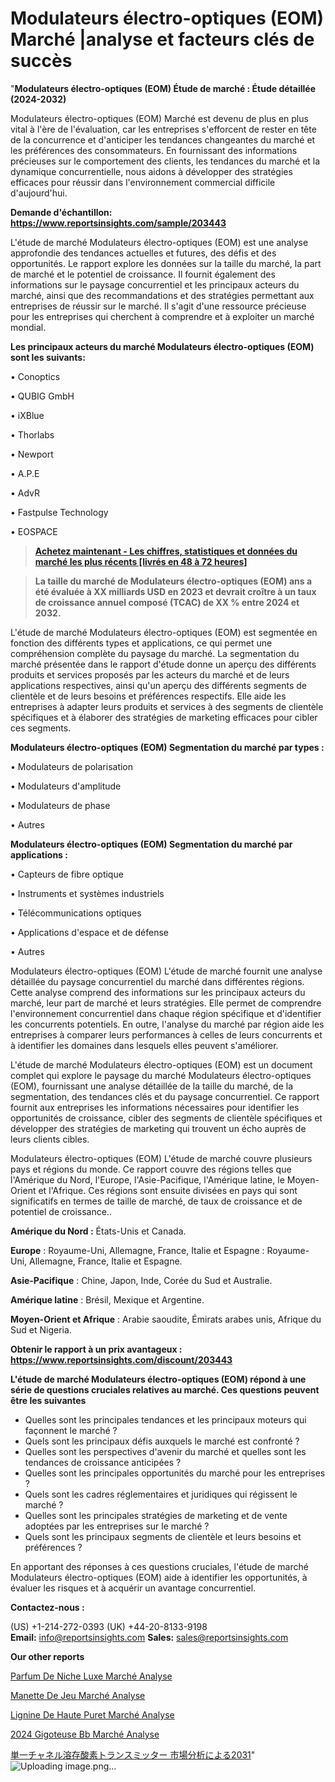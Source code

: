 # Modulateurs électro-optiques (EOM) Marché |analyse et facteurs clés de succès

"<strong>Modulateurs électro-optiques (EOM) Étude de marché : Étude détaillée (2024-2032)</strong>

Modulateurs électro-optiques (EOM) Marché est devenu de plus en plus vital à l'ère de l'évaluation, car les entreprises s'efforcent de rester en tête de la concurrence et d'anticiper les tendances changeantes du marché et les préférences des consommateurs. En fournissant des informations précieuses sur le comportement des clients, les tendances du marché et la dynamique concurrentielle, nous aidons à développer des stratégies efficaces pour réussir dans l'environnement commercial difficile d'aujourd'hui.

<strong>Demande d'échantillon: <a href=https://www.reportsinsights.com/sample/203443>https://www.reportsinsights.com/sample/203443</a></strong>

L'étude de marché Modulateurs électro-optiques (EOM) est une analyse approfondie des tendances actuelles et futures, des défis et des opportunités. Le rapport explore les données sur la taille du marché, la part de marché et le potentiel de croissance. Il fournit également des informations sur le paysage concurrentiel et les principaux acteurs du marché, ainsi que des recommandations et des stratégies permettant aux entreprises de réussir sur le marché. Il s'agit d'une ressource précieuse pour les entreprises qui cherchent à comprendre et à exploiter un marché mondial.

<strong>Les principaux acteurs du marché Modulateurs électro-optiques (EOM) sont les suivants:</strong>

• Conoptics

• QUBIG GmbH

• iXBlue

• Thorlabs

• Newport

• A.P.E

• AdvR

• Fastpulse Technology

• EOSPACE
<blockquote><a href=https://www.reportsinsights.com/buynow/203443><span style=text-decoration: underline;><strong>Achetez maintenant - Les chiffres, statistiques et données du marché les plus récents [livrés en 48 à 72 heures]</strong></span></a></blockquote>
<blockquote><span style=text-decoration: underline;><strong>La taille du marché de Modulateurs électro-optiques (EOM) ans a été évaluée à XX milliards USD en 2023 et devrait croître à un taux de croissance annuel composé (TCAC) de XX % entre 2024 et 2032.</strong></span></blockquote>
L'étude de marché Modulateurs électro-optiques (EOM) est segmentée en fonction des différents types et applications, ce qui permet une compréhension complète du paysage du marché. La segmentation du marché présentée dans le rapport d'étude donne un aperçu des différents produits et services proposés par les acteurs du marché et de leurs applications respectives, ainsi qu'un aperçu des différents segments de clientèle et de leurs besoins et préférences respectifs. Elle aide les entreprises à adapter leurs produits et services à des segments de clientèle spécifiques et à élaborer des stratégies de marketing efficaces pour cibler ces segments.

<strong>Modulateurs électro-optiques (EOM) Segmentation du marché par types :</strong>

• Modulateurs de polarisation

• Modulateurs d'amplitude

• Modulateurs de phase

• Autres

<strong>Modulateurs électro-optiques (EOM) Segmentation du marché par applications :</strong>

• Capteurs de fibre optique

• Instruments et systèmes industriels

• Télécommunications optiques

• Applications d'espace et de défense

• Autres

Modulateurs électro-optiques (EOM) L'étude de marché fournit une analyse détaillée du paysage concurrentiel du marché dans différentes régions. Cette analyse comprend des informations sur les principaux acteurs du marché, leur part de marché et leurs stratégies. Elle permet de comprendre l'environnement concurrentiel dans chaque région spécifique et d'identifier les concurrents potentiels. En outre, l'analyse du marché par région aide les entreprises à comparer leurs performances à celles de leurs concurrents et à identifier les domaines dans lesquels elles peuvent s'améliorer.

L'étude de marché Modulateurs électro-optiques (EOM) est un document complet qui explore le paysage du marché Modulateurs électro-optiques (EOM), fournissant une analyse détaillée de la taille du marché, de la segmentation, des tendances clés et du paysage concurrentiel. Ce rapport fournit aux entreprises les informations nécessaires pour identifier les opportunités de croissance, cibler des segments de clientèle spécifiques et développer des stratégies de marketing qui trouvent un écho auprès de leurs clients cibles.

Modulateurs électro-optiques (EOM) L'étude de marché couvre plusieurs pays et régions du monde. Ce rapport couvre des régions telles que l'Amérique du Nord, l'Europe, l'Asie-Pacifique, l'Amérique latine, le Moyen-Orient et l'Afrique. Ces régions sont ensuite divisées en pays qui sont significatifs en termes de taille de marché, de taux de croissance et de potentiel de croissance..

<strong>Amérique du Nord :</strong> États-Unis et Canada.

<strong>Europe</strong> : Royaume-Uni, Allemagne, France, Italie et Espagne : Royaume-Uni, Allemagne, France, Italie et Espagne.

<strong>Asie-Pacifique</strong> : Chine, Japon, Inde, Corée du Sud et Australie.

<strong>Amérique latine</strong> : Brésil, Mexique et Argentine.

<strong>Moyen-Orient et Afrique</strong> : Arabie saoudite, Émirats arabes unis, Afrique du Sud et Nigeria.

<strong>Obtenir le rapport à un prix avantageux : <a href=https://www.reportsinsights.com/discount/203443>https://www.reportsinsights.com/discount/203443</a></strong>

<strong>L'étude de marché Modulateurs électro-optiques (EOM) répond à une série de questions cruciales relatives au marché. Ces questions peuvent être les suivantes</strong>
<ul>
  <li>Quelles sont les principales tendances et les principaux moteurs qui façonnent le marché ?</li>
  <li>Quels sont les principaux défis auxquels le marché est confronté ?</li>
  <li>Quelles sont les perspectives d'avenir du marché et quelles sont les tendances de croissance anticipées ?</li>
  <li>Quelles sont les principales opportunités du marché pour les entreprises ?</li>
  <li>Quels sont les cadres réglementaires et juridiques qui régissent le marché ?</li>
  <li>Quelles sont les principales stratégies de marketing et de vente adoptées par les entreprises sur le marché ?</li>
  <li>Quels sont les principaux segments de clientèle et leurs besoins et préférences ?</li>
</ul>
En apportant des réponses à ces questions cruciales, l'étude de marché Modulateurs électro-optiques (EOM) aide à identifier les opportunités, à évaluer les risques et à acquérir un avantage concurrentiel.

<strong>Contactez-nous :</strong>

(US) +1-214-272-0393
(UK) +44-20-8133-9198
<strong>Email:</strong> <a>info@reportsinsights.com</a>
<strong>Sales:</strong> <a>sales@reportsinsights.com</a>

<strong>Our other reports</strong>

<a href=https://fr.linkedin.com/pulse/parfum-de-niche-luxe-marchéposition-opportunités/>Parfum De Niche Luxe Marché Analyse</a>

<a href=https://www.linkedin.com/pulse/manette-de-jeu-march%C3%A9-perspectives-lindustrie-spsoc/>Manette De Jeu Marché Analyse</a>

<a href=https://www.linkedin.com/pulse/lignine-de-haute-puret%C3%A9-march%C3%A9-2024-statistiques-esh5f/>Lignine De Haute Puret Marché Analyse</a>

<a href=https://www.linkedin.com/pulse/2024-gigoteuse-b%C3%A9b%C3%A9-march%C3%A9-analyse-historique-8na9c/>2024 Gigoteuse Bb Marché Analyse</a>

<a href=https://www.linkedin.com/pulse/単一チャネル溶存酸素トランスミッター-市場2023の収益シェアサイズ2028-community-market-research/>単一チャネル溶存酸素トランスミッター 市場分析による2031</a>"
![Uploading image.png…]()
